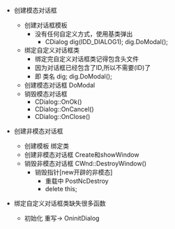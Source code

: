 * 创建模态对话框
     + 创建对话框模板
        + 没有任何自定义方式，使用基类弹出
            + CDialog dig(IDD_DIALOG1); dig.DoModal();
     + 绑定自定义对话框类
        + 绑定完自定义对话框类记得包含头文件
        + 因为对话框已经包含了ID,所以不需要(ID)了
        + 即 类名 dig; dig.DoModal();
     + 创建模态对话框 DoModal
     + 销毁模态对话框 
        + CDialog::OnOk()   
        + CDialog::OnCancel() 
        + CDialog::OnClose()
* 创建非模态对话框
    * 创建模板 绑定类
    * 创建非模态对话框 Create和showWindow
    * 销毁非模态对话框 CWnd::DestroyWindow()
        + 销毁指针[new开辟的非模态]
            + 重载中 PostNcDestroy
            + delete this;



* 绑定自定义对话框类缺失很多函数
    * 初始化 重写-> OninitDialog
